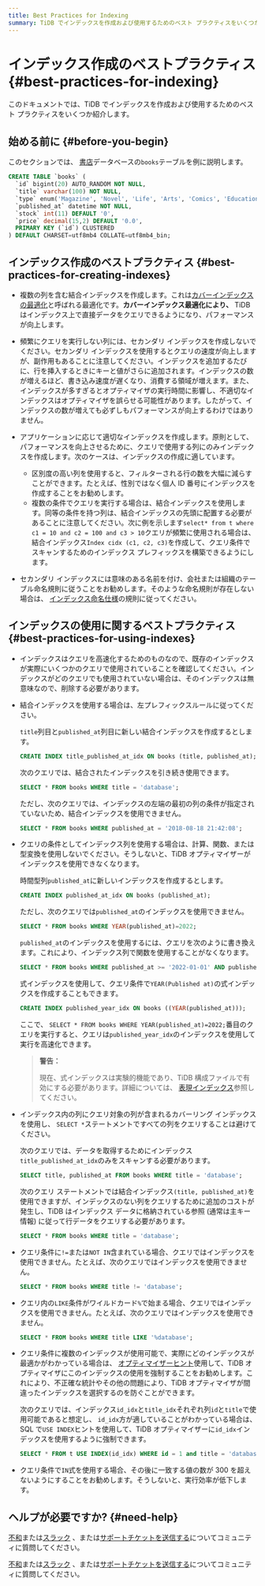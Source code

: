 ```yaml
---
title: Best Practices for Indexing
summary: TiDB でインデックスを作成および使用するためのベスト プラクティスをいくつか学習します。
---
```


<!-- markdownlint-disable MD029 -->

# インデックス作成のベストプラクティス {#best-practices-for-indexing}

このドキュメントでは、TiDB でインデックスを作成および使用するためのベスト プラクティスをいくつか紹介します。

## 始める前に {#before-you-begin}

このセクションでは、 [書店](/develop/dev-guide-bookshop-schema-design.md)データベースの`books`テーブルを例に説明します。

```sql
CREATE TABLE `books` (
  `id` bigint(20) AUTO_RANDOM NOT NULL,
  `title` varchar(100) NOT NULL,
  `type` enum('Magazine', 'Novel', 'Life', 'Arts', 'Comics', 'Education & Reference', 'Humanities & Social Sciences', 'Science & Technology', 'Kids', 'Sports') NOT NULL,
  `published_at` datetime NOT NULL,
  `stock` int(11) DEFAULT '0',
  `price` decimal(15,2) DEFAULT '0.0',
  PRIMARY KEY (`id`) CLUSTERED
) DEFAULT CHARSET=utf8mb4 COLLATE=utf8mb4_bin;
```

## インデックス作成のベストプラクティス {#best-practices-for-creating-indexes}

-   複数の列を含む結合インデックスを作成します。これは[カバーインデックスの最適化](/explain-indexes.md#indexreader)と呼ばれる最適化です。**カバーインデックス最適化により、** TiDB はインデックス上で直接データをクエリできるようになり、パフォーマンスが向上します。

-   頻繁にクエリを実行しない列には、セカンダリ インデックスを作成しないでください。セカンダリ インデックスを使用するとクエリの速度が向上しますが、副作用もあることに注意してください。インデックスを追加するたびに、行を挿入するときにキーと値がさらに追加されます。インデックスの数が増えるほど、書き込み速度が遅くなり、消費する領域が増えます。また、インデックスが多すぎるとオプティマイザの実行時間に影響し、不適切なインデックスはオプティマイザを誤らせる可能性があります。したがって、インデックスの数が増えても必ずしもパフォーマンスが向上するわけではありません。

-   アプリケーションに応じて適切なインデックスを作成します。原則として、パフォーマンスを向上させるために、クエリで使用する列にのみインデックスを作成します。次のケースは、インデックスの作成に適しています。

    -   区別度の高い列を使用すると、フィルターされる行の数を大幅に減らすことができます。たとえば、性別ではなく個人 ID 番号にインデックスを作成することをお勧めします。
    -   複数の条件でクエリを実行する場合は、結合インデックスを使用します。同等の条件を持つ列は、結合インデックスの先頭に配置する必要があることに注意してください。次に例を示します`select* from t where c1 = 10 and c2 = 100 and c3 > 10`クエリが頻繁に使用される場合は、結合インデックス`Index cidx (c1, c2, c3)`を作成して、クエリ条件でスキャンするためのインデックス プレフィックスを構築できるようにします。

-   セカンダリ インデックスには意味のある名前を付け、会社または組織のテーブル命名規則に従うことをお勧めします。そのような命名規則が存在しない場合は、 [インデックス命名仕様](/develop/dev-guide-object-naming-guidelines.md)の規則に従ってください。

## インデックスの使用に関するベストプラクティス {#best-practices-for-using-indexes}

-   インデックスはクエリを高速化するためのものなので、既存のインデックスが実際にいくつかのクエリで使用されていることを確認してください。インデックスがどのクエリでも使用されていない場合は、そのインデックスは無意味なので、削除する必要があります。

-   結合インデックスを使用する場合は、左プレフィックスルールに従ってください。

    `title`列目と`published_at`列目に新しい結合インデックスを作成するとします。

    ```sql
    CREATE INDEX title_published_at_idx ON books (title, published_at);
    ```

    次のクエリでは、結合されたインデックスを引き続き使用できます。

    ```sql
    SELECT * FROM books WHERE title = 'database';
    ```

    ただし、次のクエリでは、インデックスの左端の最初の列の条件が指定されていないため、結合インデックスを使用できません。

    ```sql
    SELECT * FROM books WHERE published_at = '2018-08-18 21:42:08';
    ```

-   クエリの条件としてインデックス列を使用する場合は、計算、関数、または型変換を使用しないでください。そうしないと、TiDB オプティマイザーがインデックスを使用できなくなります。

    時間型列`published_at`に新しいインデックスを作成するとします。

    ```sql
    CREATE INDEX published_at_idx ON books (published_at);
    ```

    ただし、次のクエリでは`published_at`のインデックスを使用できません。

    ```sql
    SELECT * FROM books WHERE YEAR(published_at)=2022;
    ```

    `published_at`のインデックスを使用するには、クエリを次のように書き換えます。これにより、インデックス列で関数を使用することがなくなります。

    ```sql
    SELECT * FROM books WHERE published_at >= '2022-01-01' AND published_at < '2023-01-01';
    ```

    式インデックスを使用して、クエリ条件で`YEAR(Published at)`の式インデックスを作成することもできます。

    ```sql
    CREATE INDEX published_year_idx ON books ((YEAR(published_at)));
    ```

    ここで、 `SELECT * FROM books WHERE YEAR(published_at)=2022;`番目のクエリを実行すると、クエリは`published_year_idx`のインデックスを使用して実行を高速化できます。

    > **警告：**
    >
    > 現在、式インデックスは実験的機能であり、TiDB 構成ファイルで有効にする必要があります。詳細については、 [表現インデックス](/sql-statements/sql-statement-create-index.md#expression-index)参照してください。

-   インデックス内の列にクエリ対象の列が含まれるカバーリング インデックスを使用し、 `SELECT *`ステートメントですべての列をクエリすることは避けてください。

    次のクエリでは、データを取得するためにインデックス`title_published_at_idx`のみをスキャンする必要があります。

    ```sql
    SELECT title, published_at FROM books WHERE title = 'database';
    ```

    次のクエリ ステートメントでは結合インデックス`(title, published_at)`を使用できますが、インデックスのない列をクエリするために追加のコストが発生し、TiDB はインデックス データに格納されている参照 (通常は主キー情報) に従って行データをクエリする必要があります。

    ```sql
    SELECT * FROM books WHERE title = 'database';
    ```

-   クエリ条件に`!=`または`NOT IN`含まれている場合、クエリではインデックスを使用できません。たとえば、次のクエリではインデックスを使用できません。

    ```sql
    SELECT * FROM books WHERE title != 'database';
    ```

-   クエリ内の`LIKE`条件がワイルドカード`%`で始まる場合、クエリではインデックスを使用できません。たとえば、次のクエリではインデックスを使用できません。

    ```sql
    SELECT * FROM books WHERE title LIKE '%database';
    ```

-   クエリ条件に複数のインデックスが使用可能で、実際にどのインデックスが最適かがわかっている場合は、 [オプティマイザーヒント](/optimizer-hints.md)使用して、TiDB オプティマイザにこのインデックスの使用を強制することをお勧めします。これにより、不正確な統計やその他の問題により、TiDB オプティマイザが間違ったインデックスを選択するのを防ぐことができます。

    次のクエリでは、インデックス`id_idx`と`title_idx`それぞれ列`id`と`title`で使用可能であると想定し、 `id_idx`方が適していることがわかっている場合は、SQL で`USE INDEX`ヒントを使用して、TiDB オプティマイザーに`id_idx`インデックスを使用するように強制できます。

    ```sql
    SELECT * FROM t USE INDEX(id_idx) WHERE id = 1 and title = 'database';
    ```

-   クエリ条件で`IN`式を使用する場合、その後に一致する値の数が 300 を超えないようにすることをお勧めします。そうしないと、実行効率が低下します。

## ヘルプが必要ですか? {#need-help}

<CustomContent platform="tidb">

[不和](https://discord.gg/DQZ2dy3cuc?utm_source=doc)または[スラック](https://slack.tidb.io/invite?team=tidb-community&#x26;channel=everyone&#x26;ref=pingcap-docs) 、または[サポートチケットを送信する](/support.md)についてコミュニティに質問してください。

</CustomContent>

<CustomContent platform="tidb-cloud">

[不和](https://discord.gg/DQZ2dy3cuc?utm_source=doc)または[スラック](https://slack.tidb.io/invite?team=tidb-community&#x26;channel=everyone&#x26;ref=pingcap-docs) 、または[サポートチケットを送信する](https://tidb.support.pingcap.com/)についてコミュニティに質問してください。

</CustomContent>
